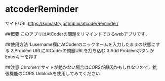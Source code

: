 # atcoderReminder
サイトURL:https://kumastry.github.io/atcoderReminder/

##概要
このアプリはAtCoderの問題をリマインドできるwebアプリです．

##使用方法
1.username欄にAtCoderのニックネームを入力したままの状態にする
2.Problem URLにAtCoderの問題URLを打ち込む
3.Add ProblemボタンかEnterキーを押す

##注意
Chromeでサイトが動かない場合はCORSが原因かもしれないので，拡張機能のCORS Unblockを使用してみてください．
